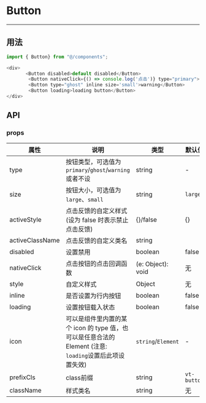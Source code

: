 # Button
---

## 用法
```js
import { Button} from "@/components";

<div>
       <Button disabled>default disabled</Button>
        <Button nativeClick={() => console.log('点击')} type="primary">primary</Button>
        <Button type="ghost" inline size='small'>warning</Button>
        <Button loading>loading button</Button>
</div>        

```

## API

### props

属性 | 说明 | 类型 | 默认值
----|-----|------|------
| type    | 按钮类型，可选值为`primary`/`ghost`/`warning`或者不设  |   string   |   -  |
| size    | 按钮大小，可选值为`large`、`small` | string | `large`|
| activeStyle  | 点击反馈的自定义样式 (设为 false 时表示禁止点击反馈) | {}/false | {} |
| activeClassName  | 点击反馈的自定义类名 | string |  |
| disabled   | 设置禁用  | boolean |    false  |
| nativeClick    | 点击按钮的点击回调函数 | (e: Object): void |   无  |
| style    | 自定义样式 |   Object  | 无 |
| inline     | 是否设置为行内按钮  | boolean |   false  |
| loading	   | 设置按钮载入状态	  | boolean	 | false |
| icon  | 可以是组件里内置的某个 icon 的 type 值，也可以是任意合法的 Element (注意: `loading`设置后此项设置失效) | `string`/`Element` | -  |
| prefixCls |  class前缀 | string | `vt-button` |
| className |  样式类名 | string | 无 |
